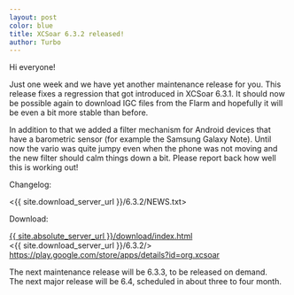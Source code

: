```yaml
---
layout: post
color: blue
title: XCSoar 6.3.2 released!
author: Turbo
---
```

Hi everyone!

Just one week and we have yet another maintenance release for you. This release
fixes a regression that got introduced in XCSoar 6.3.1. It should now be
possible again to download IGC files from the Flarm and hopefully it will be
even a bit more stable than before.

In addition to that we added a filter mechanism for Android devices that have
a barometric sensor (for example the Samsung Galaxy Note). Until now the vario
was quite jumpy even when the phone was not moving and the new filter should
calm things down a bit. Please report back how well this is working out!

Changelog:

 <{{ site.download_server_url }}/6.3.2/NEWS.txt>

Download:

 [{{ site.absolute_server_url }}/download/index.html](/download/index.html)  
 <{{ site.download_server_url }}/6.3.2/>  
 <https://play.google.com/store/apps/details?id=org.xcsoar>

The next maintenance release will be 6.3.3, to be released on demand.  
The next major release will be 6.4, scheduled in about three to four month.
